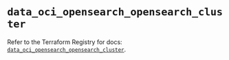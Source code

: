 # `data_oci_opensearch_opensearch_cluster`

Refer to the Terraform Registry for docs: [`data_oci_opensearch_opensearch_cluster`](https://registry.terraform.io/providers/oracle/oci/6.18.0/docs/data-sources/opensearch_opensearch_cluster).
